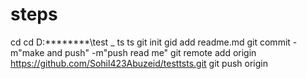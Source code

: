 # steps 
cd  cd D:\********\test _ ts ts
git init 
gid add readme.md
git commit -m"make and push" -m"push read me"
git remote add origin https://github.com/Sohil423Abuzeid/testtsts.git
git push origin